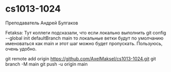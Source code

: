 # cs1013-1024
Преподаватель
Андрей Булгаков

Fetaksa: Тут коллеги подсказали, что если локально выполнить git config --global init defaultBranch main то локальные ветки будут по умолчанию именоваться как main и этот шаг можно будет пропускать. Пользуюсь, очень удобно.

git remote add origin https://github.com/AxelMaksel/cs1013-1024.git
git branch -M main
git push -u origin main
